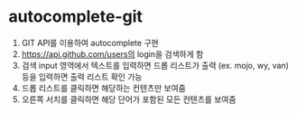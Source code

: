 # autocomplete-git
1. GIT API를 이용하여 autocomplete 구현
2. https://api.github.com/users의 login을 검색하게 함
3. 검색 input 영역에서 텍스트를 입력하면 드롭 리스트가 출력 
   (ex. mojo, wy, van)등을 입력하면 출력 리스트 확인 가능
4. 드롭 리스트를 클릭하면 해당하는 컨텐츠만 보여줌
5. 오른쪽 서치를 클릭하면 해당 단어가 포함된 모든 컨텐츠를 보여줌
